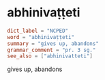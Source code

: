 # abhinivaṭṭeti

``` toml
dict_label = "NCPED"
word = "abhinivaṭṭeti"
summary = "gives up, abandons"
grammar_comment = "pr. 3 sg."
see_also = ["abhinivatteti"]
```

gives up, abandons

